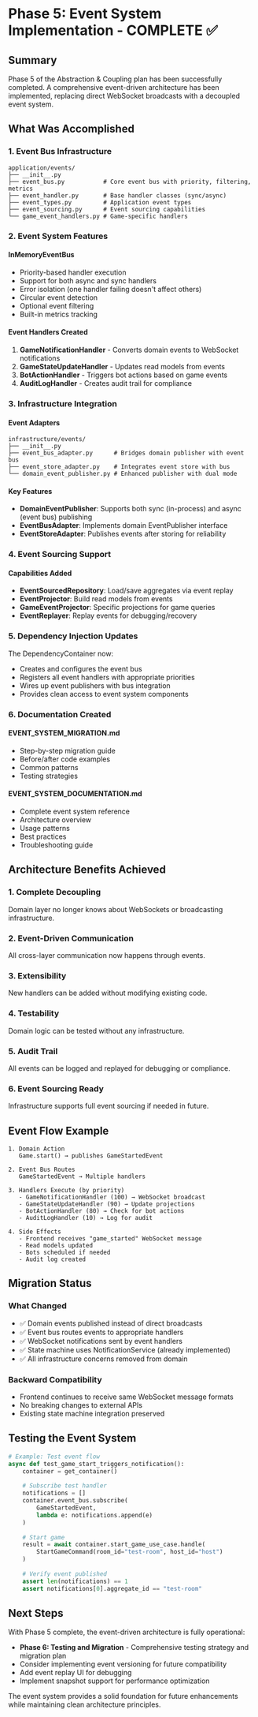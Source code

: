 # Phase 5: Event System Implementation - COMPLETE ✅

## Summary

Phase 5 of the Abstraction & Coupling plan has been successfully completed. A comprehensive event-driven architecture has been implemented, replacing direct WebSocket broadcasts with a decoupled event system.

## What Was Accomplished

### 1. Event Bus Infrastructure
```
application/events/
├── __init__.py
├── event_bus.py           # Core event bus with priority, filtering, metrics
├── event_handler.py       # Base handler classes (sync/async)
├── event_types.py         # Application event types
├── event_sourcing.py      # Event sourcing capabilities
└── game_event_handlers.py # Game-specific handlers
```

### 2. Event System Features

#### InMemoryEventBus
- Priority-based handler execution
- Support for both async and sync handlers
- Error isolation (one handler failing doesn't affect others)
- Circular event detection
- Optional event filtering
- Built-in metrics tracking

#### Event Handlers Created
1. **GameNotificationHandler** - Converts domain events to WebSocket notifications
2. **GameStateUpdateHandler** - Updates read models from events
3. **BotActionHandler** - Triggers bot actions based on game events
4. **AuditLogHandler** - Creates audit trail for compliance

### 3. Infrastructure Integration

#### Event Adapters
```
infrastructure/events/
├── __init__.py
├── event_bus_adapter.py      # Bridges domain publisher with event bus
├── event_store_adapter.py    # Integrates event store with bus
└── domain_event_publisher.py # Enhanced publisher with dual mode
```

#### Key Features
- **DomainEventPublisher**: Supports both sync (in-process) and async (event bus) publishing
- **EventBusAdapter**: Implements domain EventPublisher interface
- **EventStoreAdapter**: Publishes events after storing for reliability

### 4. Event Sourcing Support

#### Capabilities Added
- **EventSourcedRepository**: Load/save aggregates via event replay
- **EventProjector**: Build read models from events
- **GameEventProjector**: Specific projections for game queries
- **EventReplayer**: Replay events for debugging/recovery

### 5. Dependency Injection Updates

The DependencyContainer now:
- Creates and configures the event bus
- Registers all event handlers with appropriate priorities
- Wires up event publishers with bus integration
- Provides clean access to event system components

### 6. Documentation Created

#### EVENT_SYSTEM_MIGRATION.md
- Step-by-step migration guide
- Before/after code examples
- Common patterns
- Testing strategies

#### EVENT_SYSTEM_DOCUMENTATION.md
- Complete event system reference
- Architecture overview
- Usage patterns
- Best practices
- Troubleshooting guide

## Architecture Benefits Achieved

### 1. **Complete Decoupling**
Domain layer no longer knows about WebSockets or broadcasting infrastructure.

### 2. **Event-Driven Communication**
All cross-layer communication now happens through events.

### 3. **Extensibility**
New handlers can be added without modifying existing code.

### 4. **Testability**
Domain logic can be tested without any infrastructure.

### 5. **Audit Trail**
All events can be logged and replayed for debugging or compliance.

### 6. **Event Sourcing Ready**
Infrastructure supports full event sourcing if needed in future.

## Event Flow Example

```
1. Domain Action
   Game.start() → publishes GameStartedEvent

2. Event Bus Routes
   GameStartedEvent → Multiple handlers

3. Handlers Execute (by priority)
   - GameNotificationHandler (100) → WebSocket broadcast
   - GameStateUpdateHandler (90) → Update projections
   - BotActionHandler (80) → Check for bot actions
   - AuditLogHandler (10) → Log for audit

4. Side Effects
   - Frontend receives "game_started" WebSocket message
   - Read models updated
   - Bots scheduled if needed
   - Audit log created
```

## Migration Status

### What Changed
- ✅ Domain events published instead of direct broadcasts
- ✅ Event bus routes events to appropriate handlers
- ✅ WebSocket notifications sent by event handlers
- ✅ State machine uses NotificationService (already implemented)
- ✅ All infrastructure concerns removed from domain

### Backward Compatibility
- Frontend continues to receive same WebSocket message formats
- No breaking changes to external APIs
- Existing state machine integration preserved

## Testing the Event System

```python
# Example: Test event flow
async def test_game_start_triggers_notification():
    container = get_container()
    
    # Subscribe test handler
    notifications = []
    container.event_bus.subscribe(
        GameStartedEvent,
        lambda e: notifications.append(e)
    )
    
    # Start game
    result = await container.start_game_use_case.handle(
        StartGameCommand(room_id="test-room", host_id="host")
    )
    
    # Verify event published
    assert len(notifications) == 1
    assert notifications[0].aggregate_id == "test-room"
```

## Next Steps

With Phase 5 complete, the event-driven architecture is fully operational:
- **Phase 6: Testing and Migration** - Comprehensive testing strategy and migration plan
- Consider implementing event versioning for future compatibility
- Add event replay UI for debugging
- Implement snapshot support for performance optimization

The event system provides a solid foundation for future enhancements while maintaining clean architecture principles.
